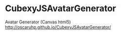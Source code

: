 # CubexyJSAvatarGenerator
Avatar Generator (Canvas html5)
http://oscaruhp.github.io/CubexyJSAvatarGenerator/
